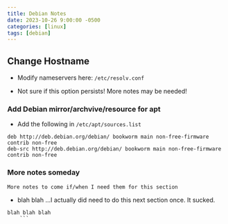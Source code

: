 ```yaml
---
title: Debian Notes
date: 2023-10-26 9:00:00 -0500
categories: [linux]
tags: [debian]
---
```


## Change Hostname

* Modify nameservers here:
`/etc/resolv.conf`

* Not sure if this option persists!  More notes may be needed!

### Add Debian mirror/archvive/resource for apt

* Add the following in `/etc/apt/sources.list`

```terminal
deb http://deb.debian.org/debian/ bookworm main non-free-firmware contrib non-free
deb-src http://deb.debian.org/debian/ bookworm main non-free-firmware contrib non-free
```

### More notes someday

`More notes to come if/when I need them for this section`

* blah blah ...I actually did need to do this next section once.  It sucked.
```terminal
blah blah blah
    ```
